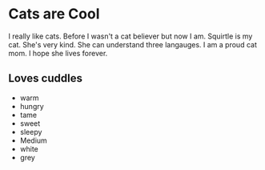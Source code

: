 # Cats are Cool 
I really like cats. Before I wasn't a cat believer but now I am. Squirtle is my cat. She's very kind. She can understand three langauges. I am a proud cat mom. I hope she lives forever. 
## Loves cuddles
* warm
* hungry
* tame
* sweet
* sleepy
* Medium
* white
* grey 